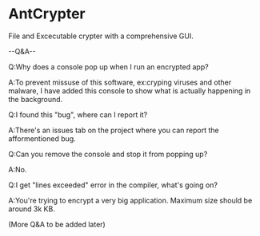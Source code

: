 # AntCrypter
File and Excecutable crypter with a comprehensive GUI.

--Q&A--


Q:Why does a console pop up when I run an encrypted app?

A:To prevent missuse of this software, ex:cryping viruses and other malware, I have added this console to show what is actually happening in the background.

Q:I found this "bug", where can I report it?

A:There's an issues tab on the project where you can report the afformentioned bug.

Q:Can you remove the console and stop it from popping up?

A:No.

Q:I get "lines exceeded" error in the compiler, what's going on?

A:You're trying to encrypt a very big application. Maximum size should be around 3k KB.


(More Q&A to be added later)
